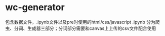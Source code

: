 # wc-generator
包含数据文件，.ipynb文件以及pre时使用的html/css/javascript
.ipynb 分为爬虫、分词、生成器三部分；分词部分需要和canvas上上传的csv文件配合使用
